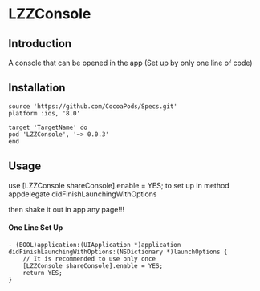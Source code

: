# LZZConsole


## Introduction

A console that can be opened in the app (Set up by only one line of code)



## Installation

```
source 'https://github.com/CocoaPods/Specs.git'
platform :ios, '8.0'

target 'TargetName' do
pod 'LZZConsole', '~> 0.0.3'
end
```



## Usage

use [LZZConsole shareConsole].enable = YES;  to set up in method appdelegate didFinishLaunchingWithOptions

then shake it out in app any page!!!

#### One Line Set Up 

```
- (BOOL)application:(UIApplication *)application didFinishLaunchingWithOptions:(NSDictionary *)launchOptions {
    // It is recommended to use only once
    [LZZConsole shareConsole].enable = YES;
    return YES;
}
```

#### 